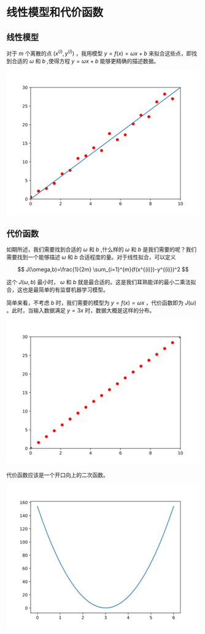 # 线性模型和代价函数

## 线性模型

对于 $m$ 个离散的点 $(x^{(i)},y^{(i)})$ ，我用模型 $y=f(x)=\omega x+b$ 来拟合这些点，即找到合适的 $\omega$ 和 $b$ ,使得方程 $y=\omega x+b$ 能够更精确的描述数据。

![](图片/1.svg)

## 代价函数

如期所述，我们需要找到合适的 $\omega$ 和 $b$ ,什么样的 $\omega$ 和 $b$ 是我们需要的呢？我们需要找到一个能够描述 $\omega$ 和 $b$ 合适程度的量。对于线性拟合，可以定义

$$
J(\omega,b)=\frac{1}{2m} \sum_{i=1}^{m}(f(x^{(i)})-y^{(i)})^2
$$

这个 $J(\omega,b)$ 最小时， $\omega$ 和 $b$ 就是最合适的。这是我们耳熟能详的最小二乘法拟合，这也是最简单的有监督机器学习模型。

简单来看，不考虑 $b$ 时，我们需要的模型为 $y=f(x)=\omega x$ ，代价函数即为 $J(\omega)$ 。此时，当输入数据满足 $y=3 x$ 时，数据大概是这样的分布。

![](图片/2.svg)

代价函数应该是一个开口向上的二次函数。

![](图片/3.svg)
